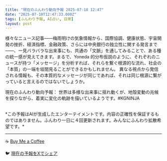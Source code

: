 ```yaml
---
title: "現在のふんわり動向予報 2025-07-18 12:47"
date: "2025-07-18T12:47:33.000Z"
tags: [ふんわり予報, AI占い, 日常]
layout: post
---
```


様々なニュース記事――梅雨明けの気象情報から、国際協調、健康状態、宇宙開発の挫折、経済指標、金融政策、さらには中央銀行の独立性に関する発言まで――、一見バラバラな出来事にも、共通の「文脈」を通してみることで、ある種の統一感が見えてきます。まるで、Yoneda 的分布仮説のように、それぞれのニュースが持つ「メッセージ」を分析すれば、それらを繋ぐ根源的な流れ、社会の「本質」の一端を垣間見ることができるかもしれません。  異なる視点から発信される情報も、その本質的なメッセージが同じであれば、それは同じ根源に繋がっていると言えるのではないでしょうか。

現在のふんわり動向予報：
世界は多様な出来事に揺れ動くが、地殻変動の兆候を探りながら、着実に変化の軌跡を描いているようです。#KGNINJA

<br>
*この予報はAIが生成したエンターテイメントです。内容の正確性を保証するものではありません。ふんわり一日に４回更新されます。みんなにふんわり拡散希望です。*

---
☕️ [Buy Me a Coffee](https://www.buymeacoffee.com/kgninja)

🐦 [現在の予報をXでシェア](https://twitter.com/intent/tweet?text=%E7%8F%BE%E5%9C%A8%E3%81%AE%E3%81%B5%E3%82%93%E3%82%8F%E3%82%8A%E4%BA%88%E5%A0%B1%3A%20%E3%80%8C%E6%A7%98%E3%80%85%E3%81%AA%E3%83%8B%E3%83%A5%E3%83%BC%E3%82%B9%E8%A8%98%E4%BA%8B%E2%80%95%E2%80%95%E6%A2%85%E9%9B%A8%E6%98%8E%E3%81%91%E3%81%AE%E6%B0%97%E8%B1%A1%E6%83%85%E5%A0%B1%E3%81%8B%E3%82%89%E3%80%81%E5%9B%BD%E9%9A%9B%E5%8D%94%E8%AA%BF%E3%80%81%E5%81%A5%E5%BA%B7%E7%8A%B6%E6%85%8B%E3%80%81%E5%AE%87%E5%AE%99%E9%96%8B%E7%99%BA%E3%81%AE%E6%8C%AB%E6%8A%98%E3%80%81%E7%B5%8C%E6%B8%88%E6%8C%87%E6%A8%99%E3%80%81%E9%87%91%E8%9E%8D%E6%94%BF%E7%AD%96%E3%80%81%E3%81%95%E3%82%89%E3%81%AB%E3%81%AF%E4%B8%AD%E5%A4%AE%E9%8A%80%E8%A1%8C%E3%81%AE%E7%8B%AC%E7%AB%8B%E6%80%A7%E3%81%AB%E9%96%A2%E3%81%99%E3%82%8B%E7%99%BA%E8%A8%80%E3%81%BE%E3%81%A7%E2%80%95%E2%80%95%E3%80%81%E4%B8%80%E8%A6%8B%E3%83%90%E3%83%A9%E3%83%90%E3%83%A9%E3%81%AA%E5%87%BA%E6%9D%A5%E4%BA%8B%E3%81%AB%E3%82%82%E3%80%81%E5%85%B1%E9%80%9A%E3%81%AE%E3%80%8C%E6%96%87%E8%84%88%E3%80%8D%E3%82%92%E9%80%9A%E3%81%97...%E3%80%8D%23KGNINJA%20%E7%B6%9A%E3%81%8D%E3%81%AF%E3%83%96%E3%83%AD%E3%82%B0%E3%81%A7%EF%BC%81%F0%9F%91%87&url=https%3A%2F%2Fkg-ninja.github.io%2FFunwariyoso%2F)
